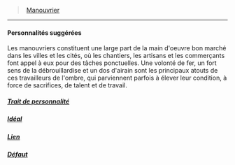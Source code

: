 ﻿---
!Items
Id: background_manouvrier_hd.md#personnalités-suggérées
ParentLink: background_manouvrier_hd.md#manouvrier
Name: Personnalités suggérées
ParentName: Manouvrier
NameLevel: 4
---
> [Manouvrier](hd_background_manouvrier.md)

---

#### Personnalités suggérées

Les manouvriers constituent une large part de la main d'oeuvre bon marché dans les villes et les cités, où les chantiers, les artisans et les commerçants font appel à eux pour des tâches ponctuelles. Une volonté de fer, un fort sens de la débrouillardise et un dos d'airain sont les principaux atouts de ces travailleurs de l'ombre, qui parviennent parfois à élever leur condition, à force de sacrifices, de talent et de travail.



##### [Trait de personnalité](hd_background_manouvrier_trait_de_personnalite.md)



##### [Idéal](hd_background_manouvrier_ideal.md)



##### [Lien](hd_background_manouvrier_lien.md)



##### [Défaut](hd_background_manouvrier_defaut.md)

